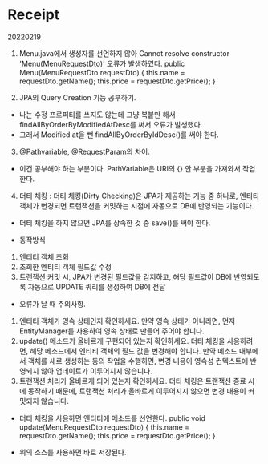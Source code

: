 # Receipt

20220219

1. Menu.java에서 생성자를 선언하지 않아 Cannot resolve constructor 'Menu(MenuRequestDto)' 오류가 발생하였다.
    public Menu(MenuRequestDto requestDto) {
        this.name = requestDto.getName();
        this.price = requestDto.getPrice();
    }
    
2. JPA의 Query Creation 기능 공부하기.
 - 나는 수정 프로퍼티를 쓰지도 않는데 그냥 복붙만 해서 findAllByOrderByModifiedAtDesc를 써서 오류가 발생했다.
 - 그래서 Modified at을 뺀 findAllByOrderByIdDesc()를 써야 한다.

3. @Pathvariable, @RequestParam의 차이.
 - 이건 공부해야 하는 부분이다. PathVariable은 URI의 {} 안 부분을 가져와서 작업한다.
 
4. 더티 체킹 : 더티 체킹(Dirty Checking)은 JPA가 제공하는 기능 중 하나로, 엔티티 객체가 변경되면 트랜잭션을 커밋하는 시점에 자동으로 DB에 반영되는 기능이다.

 - 더티 체킹을 하지 않으면 JPA를 상속한 것 중 save()를 써야 한다.
 
 * 동작방식
  1) 엔티티 객체 조회
  2) 조회한 엔티티 객체 필드값 수정
  3) 트랜잭션 커밋 시, JPA가 변경된 필드값을 감지하고, 해당 필드값이 DB에 반영되도록 자동으로 UPDATE 쿼리를 생성하여 DB에 전달
  
 * 오류가 날 때 주의사항.
1) 엔티티 객체가 영속 상태인지 확인하세요. 만약 영속 상태가 아니라면, 먼저 EntityManager를 사용하여 영속 상태로 만들어 주어야 합니다.
2) update() 메소드가 올바르게 구현되어 있는지 확인하세요. 더티 체킹을 사용하려면, 해당 메소드에서 엔티티 객체의 필드 값을 변경해야 합니다.
   만약 메소드 내부에서 객체를 새로 생성하는 등의 작업을 수행하면, 변경 내용이 영속성 컨텍스트에 반영되지 않아 업데이트가 이루어지지 않습니다.
3) 트랜잭션 처리가 올바르게 되어 있는지 확인하세요. 더티 체킹은 트랜잭션 종료 시에 동작하기 때문에, 트랜잭션 처리가 올바르게 이루어지지 않으면 변경 내용이 커밋되지 않습니다.

 - 더티 체킹을 사용하면 엔티티에 메소드를 선언한다.
     public void update(MenuRequestDto requestDto) {
        this.name = requestDto.getName();
        this.price = requestDto.getPrice();
    }
    
- 위의 소스를 사용하면 바로 저장된다.
